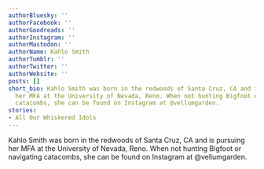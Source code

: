 ```yaml
---
authorBluesky: ''
authorFacebook: ''
authorGoodreads: ''
authorInstagram: ''
authorMastodon: ''
authorName: Kahlo Smith
authorTumblr: ''
authorTwitter: ''
authorWebsite: ''
posts: []
short_bio: Kahlo Smith was born in the redwoods of Santa Cruz, CA and is pursuing
  her MFA at the University of Nevada, Reno. When not hunting Bigfoot or navigating
  catacombs, she can be found on Instagram at @vellumgarden.
stories:
- All Our Whiskered Idols
---
```


Kahlo Smith was born in the redwoods of Santa Cruz, CA and is pursuing her MFA at the University of Nevada, Reno. When not hunting Bigfoot or navigating catacombs, she can be found on Instagram at @vellumgarden.